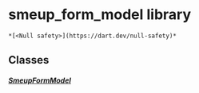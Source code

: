 


# smeup_form_model library






    *[<Null safety>](https://dart.dev/null-safety)*





## Classes

##### [SmeupFormModel](../smeup_models_widgets_smeup_form_model/SmeupFormModel-class.md)



 















